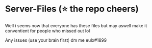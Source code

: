# Server-Files (⭐ the repo cheers)

Well i seems now that everyone has these files but may aswell make it conventient for people who missed out lol

Any issues (use your brain first) dm me eulx#1899
 
